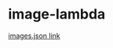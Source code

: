 # image-lambda
[images.json link](https://esraaobeido.s3.amazonaws.com/Screenshot+2023-05-28+165019.png)